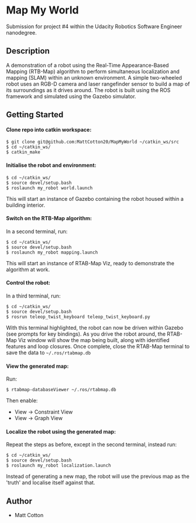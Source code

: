 # Map My World

Submission for project #4 within the Udacity Robotics Software Engineer nanodegree.

## Description

A demonstration of a robot using the Real-Time Appearance-Based Mapping (RTB-Map) algorithm to perform simultaneous localization and mapping (SLAM) within an unknown environment. A simple two-wheeled robot uses an RGB-D camera and laser rangefinder sensor to build a map of its surroundings as it drives around. The robot is built using the ROS framework and simulated using the Gazebo simulator.

## Getting Started
#### Clone repo into catkin workspace:
```
$ git clone git@github.com:MattCotton20/MapMyWorld ~/catkin_ws/src
$ cd ~/catkin_ws/
$ catkin_make
```
#### Initialise the robot and environment:
```
$ cd ~/catkin_ws/
$ source devel/setup.bash
$ roslaunch my_robot world.launch
```
This will start an instance of Gazebo containing the robot housed within a building interior.

#### Switch on the RTB-Map algorithm:
In a second terminal, run:
```
$ cd ~/catkin_ws/
$ source devel/setup.bash
$ roslaunch my_robot mapping.launch
```
This will start an instance of RTAB-Map Viz, ready to demonstrate the algorithm at work.

#### Control the robot:
In a third terminal, run:
```
$ cd ~/catkin_ws/
$ source devel/setup.bash
$ rosrun teleop_twist_keyboard teleop_twist_keyboard.py
```
With this terminal highlighted, the robot can now be driven within Gazebo (see prompts for key bindings). As you drive the robot around, the RTAB-Map Viz window will show the map being built, along with identified features and loop closures. Once complete, close the RTAB-Map terminal to save the data to `~/.ros/rtabmap.db`

#### View the generated map:
Run:
```
$ rtabmap-databaseViewer ~/.ros/rtabmap.db
```
Then enable:
* View -> Constraint View
* View -> Graph View

#### Localize the robot using the generated map:
Repeat the steps as before, except in the second terminal, instead run:
```
$ cd ~/catkin_ws/
$ source devel/setup.bash
$ roslaunch my_robot localization.launch
```
Instead of generating a new map, the robot will use the previous map as the 'truth' and localise itself against that.

## Author

* Matt Cotton
